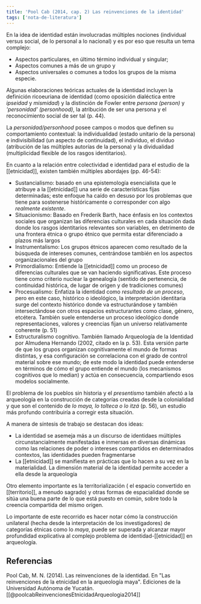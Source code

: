 ```yaml
---
title: 'Pool Cab (2014, cap. 2) Las reinvenciones de la identidad'
tags: ['nota-de-literatura']
---
```

En la idea de identidad están involucradas múltiples nociones (individual versus social, de lo personal a lo nacional) y es por eso que resulta un tema complejo:

- Aspectos particulares, en último término individual y singular; 
- Aspectos comunes a más de un grupo y 
- Aspectos universales o comunes a todos los grupos de la misma especie. 

Algunas elaboraciones teóricas actuales de la identidad incluyen la definición ricoeuriana de identidad (como oposición dialéctica entre *ipseidad* y *mismidad*) y la distinción de Fowler entre *persona (person)* y *'personidad' (personhood)*, la atribución de ser una persona y el reconocimiento social de ser tal (p. 44).

La *personidad/personhood* posee campos o modos que definen su comportamiento contextual: la individualidad (estado unitario de la persona) e indivisibilidad (un aspecto de continuidad), el individuo, el dividuo (atribución de las múltiples autorías de la persona) y la dividualidad (multiplicidad flexible de los rasgos identitarios).

En cuanto a la relación entre colectividad e identidad para el estudio de la [[etnicidad]], existen también múltiples abordajes (pp. 46-54):

- Sustancialismo: basado en una epistemología esencialista que le atribuye a la [[etnicidad]] una serie de características fijas determinadas; este enfoque ha caído en desuso por los problemas que tiene para sostenerse históricamente o corresponder con algo *realmente existente*.
- Situacionismo: Basado en Frederik Barth, hace énfasis en los contextos sociales que organizan las diferencias culturales en cada situación dada donde los rasgos identitarios relevantes son variables, en detrimento de una frontera étnica o grupo étnico que permita estar diferenciado a plazos más largos
- Instrumentalismo: Los grupos étnicos aparecen como resultado de la búsqueda de intereses comunes, centrándose también en los aspectos organizacionales del grupo
- Primordialismo: Entiende la [[etnicidad]] como un proceso de diferencias culturales que se van haciendo significativas. Este proceso tiene como criterio nuclear la genealogía (sentido de pertenencia, de continuidad histórica, de lugar de origen y de tradiciones comunes)
- Procesualismo: Enfatiza la identidad como *resultado de un proceso*, pero en este caso, histórico o ideológico, la interpretación identitaria surge del contexto histórico donde va estructurándose y también intersectándose con otros espacios estructurantes como clase, género, etcétera.  También suele entenderse un proceso ideológico donde representaciones, valores y creencias fijan un universo relativamente coherente (p. 51)
- Estructuralismo cognitivo. También llamado Arqueología de la Identidad por Almudena Hernando (2002, citado en la p. 53). Esta versión parte de que los grupos organizan cognitivamente el mundo de formas distintas, y esa configuración se correlaciona con el grado de control material sobre ese mundo; de este modo la identidad puede entenderse en términos de cómo el grupo entiende el mundo (los mecanismos cognitivos que lo median) y actúa en consecuencia, compartiendo esos modelos socialmente.

El problema de los pueblos sin historia y el *presentismo*  también afectó a la arqueología en la construcción de categorías creadas desde la colonialidad y que son el contenido de *lo maya, lo tolteca o lo itzá* (p. 56), un estudio más profundo contribuiría a corregir esta situación.

A manera de síntesis de trabajo se destacan dos ideas:

- La identidad se asemeja más a un discurso de identidaes múltiples circunstancialmente manifestadas e inmersas en diversas dinámicas como las relaciones de poder o intereses compartidos en determinados contextos, las identidades pueden fragmentarse
- La [[etnicidad]] se manifiesta en prácticas que lo hacen a su vez en la materialidad. La dimensión material de la identidad permite acceder a ella desde la arqueología

Otro elemento importante es la territorialización ( el espacio convertido en [[territorio]], a menudo sagrado) y otras formas de espacialidad donde se sitúa una buena parte de lo que está puesto en común, sobre todo la creencia compartida del mismo origen.

Lo importante de este recorrido es hacer notar cómo la construcción unilateral (hecha desde la interpretación de los investigadores) de categorías étnicas como lo *maya*, puede ser superada y alcanzar mayor profundidad explicativa al complejo problema de identidad-[[etnicidad]] en arqueología. 


## Referencias

Pool Cab, M. N. (2014). Las reinvenciones de la identidad. En "Las reinvenciones de la etnicidad en la arqueología maya". Ediciones de la Universidad Autónoma de Yucatán. [[@poolcabReinvencionesEtnicidadArqueologia2014]]
